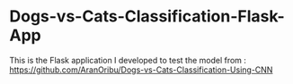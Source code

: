 # Dogs-vs-Cats-Classification-Flask-App
This is the Flask application I developed to test the model from :  https://github.com/AranOribu/Dogs-vs-Cats-Classification-Using-CNN
